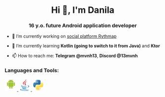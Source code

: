<h1 align="center">Hi 👋, I'm Danila</h1>
<h3 align="center">16 y.o. future Android application developer</h3>

- 🔭 I’m currently working on [social platform Rythmap](https://github.com/Rythmap/Rythmap-client/)

- 🌱 I’m currently learning **Kotlin (going to switch to it from Java)** and **Ktor**

- 📫 How to reach me: **Telegram @mvnh13**, **Discord @13mvnh**

<h3 align="left">Languages and Tools:</h3>
<p align="left"> <a href="https://developer.android.com" target="_blank" rel="noreferrer"> <img src="https://raw.githubusercontent.com/devicons/devicon/master/icons/android/android-original-wordmark.svg" alt="android" width="40" height="40"/> </a> <a href="https://www.java.com" target="_blank" rel="noreferrer"> <img src="https://raw.githubusercontent.com/devicons/devicon/master/icons/java/java-original.svg" alt="java" width="40" height="40"/> </a> <a href="https://www.python.org" target="_blank" rel="noreferrer"> <img src="https://raw.githubusercontent.com/devicons/devicon/master/icons/python/python-original.svg" alt="python" width="40" height="40"/> </a>